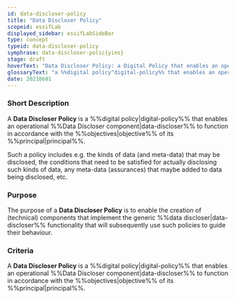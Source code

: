 ```yaml
---
id: data-discloser-policy
title: "Data Discloser Policy"
scopeid: essifLab
displayed_sidebar: essifLabSideBar
type: concept
typeid: data-discloser-policy
symphrase: data-discloser-polic{yies}
stage: draft
hoverText: "Data Discloser Policy: a Digital Policy that enables an operational Data Discloser component to function in accordance with the Objectives of its Principal."
glossaryText: "a %%digital policy^digital-policy%% that enables an operational %%data discloser^data-discloser%% component to function in accordance with the %%objectives^objective%% of its %%principal^principal%%."
date: 20210601
---
```


### Short Description
A **Data Discloser Policy** is a %%digital policy|digital-policy%% that enables an operational %%Data Discloser component|data-discloser%% to function in accordance with the %%objectives|objective%% of its %%principal|principal%%.

Such a policy includes e.g. the kinds of data (and meta-data) that may be disclosed, the conditions that need to be satisfied for actually disclosing such kinds of data, any meta-data (assurances) that maybe added to data being disclosed, etc.

### Purpose
The purpose of a **Data Discloser Policy** is to enable the creation of (technical) components that implement the generic %%data discloser|data-discloser%% functionality that will subsequently use such policies to guide their behaviour.

### Criteria
A **Data Discloser Policy** is a %%digital policy|digital-policy%% that enables an operational %%Data Discloser component|data-discloser%% to function in accordance with the %%objectives|objective%% of its %%principal|principal%%.
